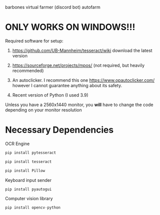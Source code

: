 barbones virtual farmer (discord bot) autofarm

# ONLY WORKS ON WINDOWS!!!


Required software for setup:

1. https://github.com/UB-Mannheim/tesseract/wiki download the latest version

2. https://sourceforge.net/projects/mpos/ (not required, but heavily recommended)

3. An autoclicker. I recommend this one https://www.opautoclicker.com/ however I cannot guarantee anything about its safety.

4. Recent version of Python (I used 3.9)

Unless you have a 2560x1440 monitor, you **will** have to change the code depending on your monitor resolution

# Necessary Dependencies

OCR Engine
```python
pip install pytesseract 
```
```python
pip install tesseract
```
```python
pip install Pillow
```
Keyboard input sender
```python
pip install pyautogui
```
Computer vision library
```python
pip install opencv-python
```



